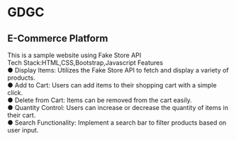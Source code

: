 # GDGC
## E-Commerce Platform
This is a sample website using Fake Store API</br>
Tech Stack:HTML,CSS,Bootstrap,Javascript
Features</br>
● Display Items: Utilizes the Fake Store API to fetch and display a variety of products.</br>
● Add to Cart: Users can add items to their shopping cart with a simple click.</br>
● Delete from Cart: Items can be removed from the cart easily.</br>
● Quantity Control: Users can increase or decrease the quantity of items in their cart.</br>
● Search Functionality: Implement a search bar to filter products based on user input.</br>
